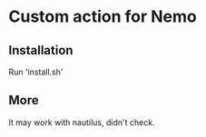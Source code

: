 # Custom action for Nemo

## Installation

Run 'install.sh'

## More

It may work with nautilus, didn't check.